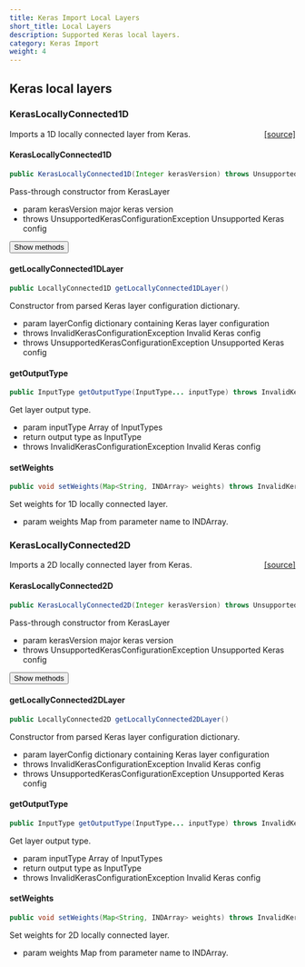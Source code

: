 ```yaml
---
title: Keras Import Local Layers
short_title: Local Layers
description: Supported Keras local layers.
category: Keras Import
weight: 4
---
```


## Keras local layers

### KerasLocallyConnected1D
<span style="float:right;"> [[source]](https://github.com/deeplearning4j/deeplearning4j/tree/master/deeplearning4j/deeplearning4j-modelimport/src/main/java/org/deeplearning4j/nn/modelimport/keras/layers/local/KerasLocallyConnected1D.java) </span>

Imports a 1D locally connected layer from Keras.


#### KerasLocallyConnected1D 
```java
public KerasLocallyConnected1D(Integer kerasVersion) throws UnsupportedKerasConfigurationException 
```


Pass-through constructor from KerasLayer

- param kerasVersion major keras version
- throws UnsupportedKerasConfigurationException Unsupported Keras config


<button class="btn btn-primary" type="button" data-toggle="collapse" data-target="#KerasLocallyConnected1D" aria-expanded="false" aria-controls="KerasLocallyConnected1D">Show methods</button>
<div class="collapse" id="KerasLocallyConnected1D"><div class="card card-body">

#### getLocallyConnected1DLayer 
```java
public LocallyConnected1D getLocallyConnected1DLayer() 
```


Constructor from parsed Keras layer configuration dictionary.

- param layerConfig dictionary containing Keras layer configuration
- throws InvalidKerasConfigurationException     Invalid Keras config
- throws UnsupportedKerasConfigurationException Unsupported Keras config

#### getOutputType 
```java
public InputType getOutputType(InputType... inputType) throws InvalidKerasConfigurationException 
```


Get layer output type.

- param inputType Array of InputTypes
- return output type as InputType
- throws InvalidKerasConfigurationException Invalid Keras config

#### setWeights 
```java
public void setWeights(Map<String, INDArray> weights) throws InvalidKerasConfigurationException 
```


Set weights for 1D locally connected layer.

- param weights Map from parameter name to INDArray.


</div></div>


### KerasLocallyConnected2D
<span style="float:right;"> [[source]](https://github.com/deeplearning4j/deeplearning4j/tree/master/deeplearning4j/deeplearning4j-modelimport/src/main/java/org/deeplearning4j/nn/modelimport/keras/layers/local/KerasLocallyConnected2D.java) </span>

Imports a 2D locally connected layer from Keras.


#### KerasLocallyConnected2D 
```java
public KerasLocallyConnected2D(Integer kerasVersion) throws UnsupportedKerasConfigurationException 
```


Pass-through constructor from KerasLayer

- param kerasVersion major keras version
- throws UnsupportedKerasConfigurationException Unsupported Keras config


<button class="btn btn-primary" type="button" data-toggle="collapse" data-target="#KerasLocallyConnected2D" aria-expanded="false" aria-controls="KerasLocallyConnected2D">Show methods</button>
<div class="collapse" id="KerasLocallyConnected2D"><div class="card card-body">

#### getLocallyConnected2DLayer 
```java
public LocallyConnected2D getLocallyConnected2DLayer() 
```


Constructor from parsed Keras layer configuration dictionary.

- param layerConfig dictionary containing Keras layer configuration
- throws InvalidKerasConfigurationException     Invalid Keras config
- throws UnsupportedKerasConfigurationException Unsupported Keras config

#### getOutputType 
```java
public InputType getOutputType(InputType... inputType) throws InvalidKerasConfigurationException 
```


Get layer output type.

- param inputType Array of InputTypes
- return output type as InputType
- throws InvalidKerasConfigurationException Invalid Keras config

#### setWeights 
```java
public void setWeights(Map<String, INDArray> weights) throws InvalidKerasConfigurationException 
```


Set weights for 2D locally connected layer.

- param weights Map from parameter name to INDArray.


</div></div>